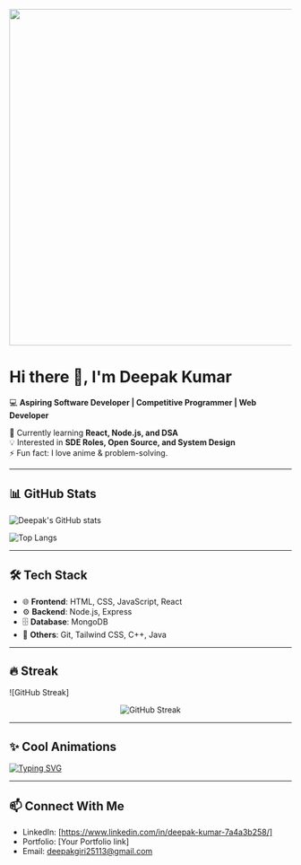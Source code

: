 <p align="center">
  <img src="https://media.giphy.com/media/13HgwGsXF0aiGY/giphy.gif" width="600">
</p>

# Hi there 👋, I'm Deepak Kumar  

💻 **Aspiring Software Developer | Competitive Programmer | Web Developer**  

🌱 Currently learning **React, Node.js, and DSA**  
💡 Interested in **SDE Roles, Open Source, and System Design**  
⚡ Fun fact: I love anime & problem-solving.  

---

## 📊 GitHub Stats
![Deepak's GitHub stats](https://github-readme-stats.vercel.app/api?username=ShadowMonarch&show_icons=true&theme=tokyonight)  

![Top Langs](https://github-readme-stats.vercel.app/api/top-langs/?username=ShadowMonarch&layout=compact&theme=tokyonight)

---

## 🛠️ Tech Stack
- 🌐 **Frontend**: HTML, CSS, JavaScript, React  
- ⚙️ **Backend**: Node.js, Express  
- 🗄️ **Database**: MongoDB  
- 🚀 **Others**: Git, Tailwind CSS, C++, Java  

---

## 🔥 Streak
![GitHub Streak]
<p align="center">
  <img src="https://github-readme-streak-stats.herokuapp.com/?user=YOUR_USERNAME&theme=radical" alt="GitHub Streak" />
</p>


---

## ✨ Cool Animations
[![Typing SVG](https://readme-typing-svg.herokuapp.com?size=22&duration=4000&color=00F7FF&lines=Hi+There!+I'm+Deepak;Competitive+Programmer;Frontend+Developer;Anime+Lover)](https://git.io/typing-svg)

---

## 📫 Connect With Me
- LinkedIn: [https://www.linkedin.com/in/deepak-kumar-7a4a3b258/]  
- Portfolio: [Your Portfolio link]  
- Email: deepakgiri25113@gmail.com  
